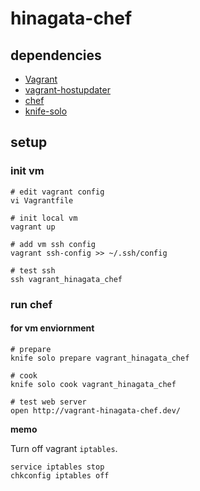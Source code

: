 hinagata-chef
====

## dependencies

- [Vagrant](https://www.vagrantup.com/)
- [vagrant-hostupdater](https://github.com/cogitatio/vagrant-hostsupdater)
- [chef](https://www.chef.io/chef/)
- [knife-solo](https://matschaffer.github.io/knife-solo/)

## setup

### init vm

```
# edit vagrant config
vi Vagrantfile

# init local vm
vagrant up

# add vm ssh config
vagrant ssh-config >> ~/.ssh/config

# test ssh
ssh vagrant_hinagata_chef
```

### run chef

#### for vm enviornment

```
# prepare
knife solo prepare vagrant_hinagata_chef

# cook
knife solo cook vagrant_hinagata_chef

# test web server
open http://vagrant-hinagata-chef.dev/
```

**memo**

Turn off vagrant `iptables`.

```
service iptables stop
chkconfig iptables off
```
